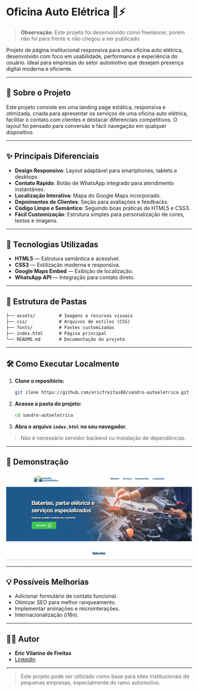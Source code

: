 # Oficina Auto Elétrica 🚗⚡

> **Observação:** Este projeto foi desenvolvido como freelancer, porém não foi para frente e não chegou a ser publicado.

Projeto de página institucional responsiva para uma oficina auto elétrica, desenvolvido com foco em usabilidade, performance e experiência do usuário. Ideal para empresas do setor automotivo que desejam presença digital moderna e eficiente.

---

## 📖 Sobre o Projeto

Este projeto consiste em uma landing page estática, responsiva e otimizada, criada para apresentar os serviços de uma oficina auto elétrica, facilitar o contato com clientes e destacar diferenciais competitivos. O layout foi pensado para conversão e fácil navegação em qualquer dispositivo.

---

## ✨ Principais Diferenciais

- **Design Responsivo**: Layout adaptável para smartphones, tablets e desktops.
- **Contato Rápido**: Botão de WhatsApp integrado para atendimento instantâneo.
- **Localização Interativa**: Mapa do Google Maps incorporado.
- **Depoimentos de Clientes**: Seção para avaliações e feedbacks.
- **Código Limpo e Semântico**: Seguindo boas práticas de HTML5 e CSS3.
- **Fácil Customização**: Estrutura simples para personalização de cores, textos e imagens.

---

## 🚀 Tecnologias Utilizadas

- **HTML5** — Estrutura semântica e acessível.
- **CSS3** — Estilização moderna e responsiva.
- **Google Maps Embed** — Exibição de localização.
- **WhatsApp API** — Integração para contato direto.

---

## 📂 Estrutura de Pastas

```
├── assets/         # Imagens e recursos visuais
├── css/            # Arquivos de estilos (CSS)
├── fonts/          # Fontes customizadas
├── index.html      # Página principal
└── README.md       # Documentação do projeto
```

---

## 🛠️ Como Executar Localmente

1. **Clone o repositório:**
   ```bash
   git clone https://github.com/ericfreitas88/sandro-autoeletrica.git
   ```
2. **Acesse a pasta do projeto:**
   ```bash
   cd sandro-autoeletrica
   ```
3. **Abra o arquivo `index.html` no seu navegador.**

> Não é necessário servidor backend ou instalação de dependências.

---

## 📱 Demonstração

![Prévia do Projeto](assets/oficina.png)

---

## 💡 Possíveis Melhorias

- Adicionar formulário de contato funcional.
- Otimizar SEO para melhor ranqueamento.
- Implementar animações e microinterações.
- Internacionalização (i18n).

---

## 👨‍💻 Autor

- **Eric Vilarino de Freitas**
- [LinkedIn](https://www.linkedin.com/in/eric-vilarino-de-freitas-18920851/)
<!-- - [Portfólio](https://ericfreitas.com.br/) -->

---

> Este projeto pode ser utilizado como base para sites institucionais de pequenas empresas, especialmente do ramo automotivo.
